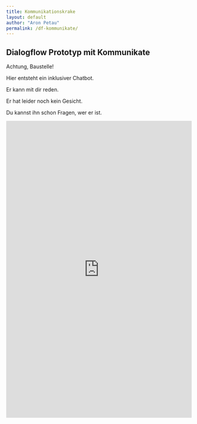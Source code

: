 ```yaml
---
title: Kommunikationskrake
layout: default
author: "Aron Petau"
permalink: /df-kommunikate/
---
```

## Dialogflow Prototyp mit Kommunikate 

Achtung, Baustelle!

Hier entsteht ein inklusiver Chatbot.

Er kann mit dir reden.

Er hat leider noch kein Gesicht.

Du kannst ihn schon Fragen, wer er ist.

<meta name="viewport" content="width-device-width, initial-scale=1">

<iframe
            style="border: none;"
            height="800px"
            width="500px"
            src="https://widget.kommunicate.io/chat?appId=1de87dab8813831be2ca348c605d99920"
            allow="microphone; geolocation;"
        >
</iframe>


<script type="text/javascript">
    (function(d, m){

    /*---------------- Kommunicate settings start ----------------*/

     var kommunicateSettings = {
      "appId": "1de87dab8813831be2ca348c605d99920",  
      "automaticChatOpenOnNavigation": true,
      "popupWidget": true
      /*
      "onInit": function (){
        // paste your code here
      }
      */
      };

    /*----------------- Kommunicate settings end ------------------*/

     var s = document.createElement("script");
      s.type = "text/javascript";
      s.async = true;
      s.src = "https://widget.kommunicate.io/v2/kommunicate.app";
      var h = document.getElementsByTagName("head")[0];
      h.appendChild(s);
      window.kommunicate = m;
      m._globals = kommunicateSettings;
    })(document, window.kommunicate || {});
</script>
